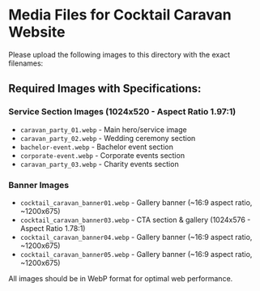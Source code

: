 # Media Files for Cocktail Caravan Website

Please upload the following images to this directory with the exact filenames:

## Required Images with Specifications:

### Service Section Images (1024x520 - Aspect Ratio 1.97:1)
- `caravan_party_01.webp` - Main hero/service image
- `caravan_party_02.webp` - Wedding ceremony section
- `bachelor-event.webp` - Bachelor event section  
- `corporate-event.webp` - Corporate events section
- `caravan_party_03.webp` - Charity events section

### Banner Images
- `cocktail_caravan_banner01.webp` - Gallery banner (~16:9 aspect ratio, ~1200x675)
- `cocktail_caravan_banner03.webp` - CTA section & gallery (1024x576 - Aspect Ratio 1.78:1)
- `cocktail_caravan_banner04.webp` - Gallery banner (~16:9 aspect ratio, ~1200x675)
- `cocktail_caravan_banner05.webp` - Gallery banner (~16:9 aspect ratio, ~1200x675)

All images should be in WebP format for optimal web performance.